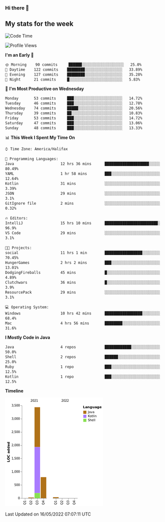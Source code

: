 ### Hi there 👋

## My stats for the week
<!--START_SECTION:waka-->
![Code Time](http://img.shields.io/badge/Code%20Time-199%20hrs%2054%20mins-blue)

![Profile Views](http://img.shields.io/badge/Profile%20Views-1-blue)

**I'm an Early 🐤** 

```text
🌞 Morning    90 commits     ██████░░░░░░░░░░░░░░░░░░░   25.0% 
🌆 Daytime    122 commits    ████████░░░░░░░░░░░░░░░░░   33.89% 
🌃 Evening    127 commits    ████████░░░░░░░░░░░░░░░░░   35.28% 
🌙 Night      21 commits     █░░░░░░░░░░░░░░░░░░░░░░░░   5.83%

```
📅 **I'm Most Productive on Wednesday** 

```text
Monday       53 commits     ███░░░░░░░░░░░░░░░░░░░░░░   14.72% 
Tuesday      46 commits     ███░░░░░░░░░░░░░░░░░░░░░░   12.78% 
Wednesday    74 commits     █████░░░░░░░░░░░░░░░░░░░░   20.56% 
Thursday     39 commits     ██░░░░░░░░░░░░░░░░░░░░░░░   10.83% 
Friday       53 commits     ███░░░░░░░░░░░░░░░░░░░░░░   14.72% 
Saturday     47 commits     ███░░░░░░░░░░░░░░░░░░░░░░   13.06% 
Sunday       48 commits     ███░░░░░░░░░░░░░░░░░░░░░░   13.33%

```


📊 **This Week I Spent My Time On** 

```text
⌚︎ Time Zone: America/Halifax

💬 Programming Languages: 
Java                     12 hrs 36 mins      ████████████████████░░░░░   80.49% 
YAML                     1 hr 58 mins        ███░░░░░░░░░░░░░░░░░░░░░░   12.64% 
Kotlin                   31 mins             ░░░░░░░░░░░░░░░░░░░░░░░░░   3.39% 
JSON                     29 mins             ░░░░░░░░░░░░░░░░░░░░░░░░░   3.1% 
GitIgnore file           2 mins              ░░░░░░░░░░░░░░░░░░░░░░░░░   0.32%

🔥 Editors: 
IntelliJ                 15 hrs 10 mins      ████████████████████████░   96.9% 
VS Code                  29 mins             ░░░░░░░░░░░░░░░░░░░░░░░░░   3.1%

🐱‍💻 Projects: 
social                   11 hrs 1 min        █████████████████░░░░░░░░   70.45% 
HungerGames              2 hrs 2 mins        ███░░░░░░░░░░░░░░░░░░░░░░   13.01% 
DodgingFireballs         45 mins             █░░░░░░░░░░░░░░░░░░░░░░░░   4.89% 
Clutchwars               36 mins             █░░░░░░░░░░░░░░░░░░░░░░░░   3.9% 
ResourcePack             29 mins             ░░░░░░░░░░░░░░░░░░░░░░░░░   3.1%

💻 Operating System: 
Windows                  10 hrs 42 mins      █████████████████░░░░░░░░   68.4% 
Mac                      4 hrs 56 mins       ████████░░░░░░░░░░░░░░░░░   31.6%

```

**I Mostly Code in Java** 

```text
Java                     4 repos             ████████████░░░░░░░░░░░░░   50.0% 
Shell                    2 repos             ██████░░░░░░░░░░░░░░░░░░░   25.0% 
Ruby                     1 repo              ███░░░░░░░░░░░░░░░░░░░░░░   12.5% 
Kotlin                   1 repo              ███░░░░░░░░░░░░░░░░░░░░░░   12.5%

```


**Timeline**

![Chart not found](https://raw.githubusercontent.com/lyndseyy/lyndseyy/main/charts/bar_graph.png) 


 Last Updated on 16/05/2022 07:07:11 UTC
<!--END_SECTION:waka-->